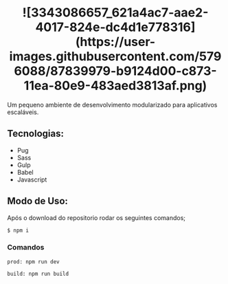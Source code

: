 <h1 align="center">
  ![3343086657_621a4ac7-aae2-4017-824e-dc4d1e778316](https://user-images.githubusercontent.com/5796088/87839979-b9124d00-c873-11ea-80e9-483aed3813af.png)
</h1>

Um pequeno ambiente de desenvolvimento modularizado para aplicativos escaláveis.


## Tecnologias:

- Pug 
- Sass
- Gulp
- Babel
- Javascript


## Modo de Uso:

Após o download do repositorio rodar os seguintes comandos;

```
$ npm i
```
<!--
ou 
```
$ npm i gulp gulp-sass gulp-pug gulp-uglify gulp-autoprefixer gulp-concat browser-sync gulp-babel @babel/core @babel/preset-env
```-->

### Comandos
```
prod: npm run dev
```
```
build: npm run build
```
